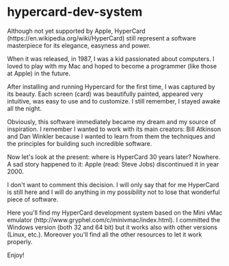 # hypercard-dev-system
<p>Although not yet supported by Apple, HyperCard (https://en.wikipedia.org/wiki/HyperCard) still represent a software masterpiece for its elegance, easyness and power. </p>
<p>When it was released, in 1987, I was a kid passionated about computers. I loved to play with my Mac and hoped to become a programmer (like those at Apple) in the future.</p>
<p>After installing and running Hypercard for the first time, I was captured by its beauty. Each screen (card) was beautifully painted, appeared very intuitive, was easy to use and to customize. I still remember, I stayed awake all the night.</p>
<p>Obviously, this software immediately became my dream and my source of inspiration. I remember I wanted to work with its main creators: Bill Atkinson and Dan Winkler because I wanted to learn from them the techniques and the principles for building such incredible software.</p>
<p>Now let's look at the present: where is HyperCard 30 years later? Nowhere. A sad story happened to it: Apple (read: Steve Jobs) discontinued it in year 2000.</p>
<p>I don't want to comment this decision. I will only say that for me HyperCard is still here and I will do anything in my possibility not to lose that wonderful piece of software.</p>
<p>Here you'll find my HyperCard development system based on the Mini vMac emulator (http://www.gryphel.com/c/minivmac/index.html). I committed the Windows version (both 32 and 64 bit) but it works also with other versions (Linux, etc.). Moreover you'll find all the other resources to let it work properly.</p>
<p>Enjoy!</p>
